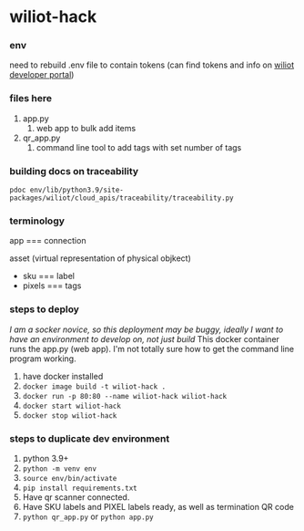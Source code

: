 # wiliot-hack

### env

need to rebuild .env file to contain tokens
(can find tokens and info on [wiliot developer portal](developer.wiliot.com))

### files here

1. app.py 
   1. web app to bulk add items
2. qr_app.py
   1. command line tool to add tags with set number of tags



### building docs on traceability 
`pdoc env/lib/python3.9/site-packages/wiliot/cloud_apis/traceability/traceability.py`


### terminology
app === connection

asset (virtual representation of physical objkect)
- sku === label
- pixels === tags



### steps to deploy
*I am a socker novice, so this deployment may be buggy, ideally I want to have an environment to develop on, not just build*
This docker container runs the app.py (web app). I'm not totally sure how to get the command line program working.
1. have docker installed
2. `docker image build -t wiliot-hack .`
3. `docker run -p 80:80 --name wiliot-hack wiliot-hack`
4. `docker start wiliot-hack`
5. `docker stop wiliot-hack`

### steps to duplicate dev environment
1. python 3.9+
1. `python -m venv env`
2. `source env/bin/activate`
3. `pip install requirements.txt`
4. Have qr scanner connected.
5. Have SKU labels and PIXEL labels ready, as well as termination QR code 
6. `python qr_app.py` or `python app.py`

